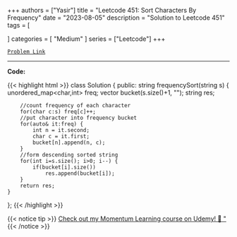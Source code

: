 
+++
authors = ["Yasir"]
title = "Leetcode 451: Sort Characters By Frequency"
date = "2023-08-05"
description = "Solution to Leetcode 451"
tags = [
    
]
categories = [
    "Medium"
]
series = ["Leetcode"]
+++



[`Problem Link`](https://leetcode.com/problems/sort-characters-by-frequency/description/)

---

**Code:**

{{< highlight html >}}
class Solution {
public:
    string frequencySort(string s) {
        unordered_map<char,int> freq;
        vector<string> bucket(s.size()+1, "");
        string res;
        
        //count frequency of each character
        for(char c:s) freq[c]++;
        //put character into frequency bucket
        for(auto& it:freq) {
            int n = it.second;
            char c = it.first;
            bucket[n].append(n, c);
        }
        //form descending sorted string
        for(int i=s.size(); i>0; i--) {
            if(bucket[i].size())
                res.append(bucket[i]);
        }
        return res;
    }
};
{{< /highlight >}}


{{< notice tip >}}
[Check out my Momentum Learning course on Udemy! 🚀 "](https://www.udemy.com/course/blind-75-the-data-structures-and-algorithms-essentials/)
{{< /notice >}}

